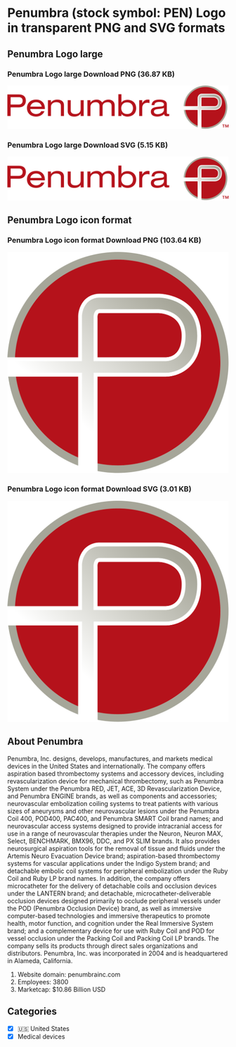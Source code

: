 # Penumbra (stock symbol: PEN) Logo in transparent PNG and SVG formats

## Penumbra Logo large

### Penumbra Logo large Download PNG (36.87 KB)

![Penumbra Logo large Download PNG (36.87 KB)](/img/orig/PEN_BIG-02902fc8.png)

### Penumbra Logo large Download SVG (5.15 KB)

![Penumbra Logo large Download SVG (5.15 KB)](/img/orig/PEN_BIG-b5fd8973.svg)

## Penumbra Logo icon format

### Penumbra Logo icon format Download PNG (103.64 KB)

![Penumbra Logo icon format Download PNG (103.64 KB)](/img/orig/PEN-bab90f9c.png)

### Penumbra Logo icon format Download SVG (3.01 KB)

![Penumbra Logo icon format Download SVG (3.01 KB)](/img/orig/PEN-8486b71c.svg)

## About Penumbra

Penumbra, Inc. designs, develops, manufactures, and markets medical devices in the United States and internationally. The company offers aspiration based thrombectomy systems and accessory devices, including revascularization device for mechanical thrombectomy, such as Penumbra System under the Penumbra RED, JET, ACE, 3D Revascularization Device, and Penumbra ENGINE brands, as well as components and accessories; neurovascular embolization coiling systems to treat patients with various sizes of aneurysms and other neurovascular lesions under the Penumbra Coil 400, POD400, PAC400, and Penumbra SMART Coil brand names; and neurovascular access systems designed to provide intracranial access for use in a range of neurovascular therapies under the Neuron, Neuron MAX, Select, BENCHMARK, BMX96, DDC, and PX SLIM brands. It also provides neurosurgical aspiration tools for the removal of tissue and fluids under the Artemis Neuro Evacuation Device brand; aspiration-based thrombectomy systems for vascular applications under the Indigo System brand; and detachable embolic coil systems for peripheral embolization under the Ruby Coil and Ruby LP brand names. In addition, the company offers microcatheter for the delivery of detachable coils and occlusion devices under the LANTERN brand; and detachable, microcatheter-deliverable occlusion devices designed primarily to occlude peripheral vessels under the POD (Penumbra Occlusion Device) brand, as well as immersive computer-based technologies and immersive therapeutics to promote health, motor function, and cognition under the Real Immersive System brand; and a complementary device for use with Ruby Coil and POD for vessel occlusion under the Packing Coil and Packing Coil LP brands. The company sells its products through direct sales organizations and distributors. Penumbra, Inc. was incorporated in 2004 and is headquartered in Alameda, California.

1. Website domain: penumbrainc.com
2. Employees: 3800
3. Marketcap: $10.86 Billion USD


## Categories
- [x] 🇺🇸 United States
- [x] Medical devices
